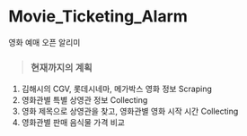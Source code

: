 # Movie_Ticketing_Alarm
영화 예매 오픈 알리미

> ### 현재까지의 계획
1. 김해시의 CGV, 롯데시네마, 메가박스 영화 정보 Scraping
2. 영화관별 특별 상영관 정보 Collecting
3. 영화 제목으로 상영관을 찾고, 영화관별 영화 시작 시간 Collecting
4. 영화관별 판매 음식물 가격 비교

